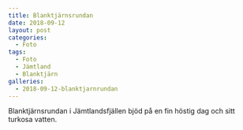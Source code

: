 ```yaml
---
title: Blanktjärnsrundan
date: 2018-09-12
layout: post
categories:
  - Foto
tags:
  - Foto
  - Jämtland
  - Blanktjärn
galleries:
  - 2018-09-12-blanktjarnrundan
---
```


Blanktjärnsrundan i Jämtlandsfjällen bjöd på en fin höstig dag och sitt turkosa vatten.
